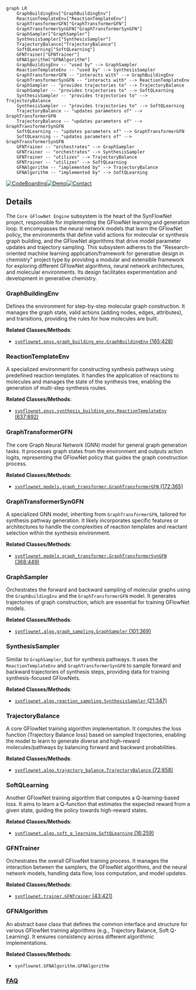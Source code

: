 ```mermaid
graph LR
    GraphBuildingEnv["GraphBuildingEnv"]
    ReactionTemplateEnv["ReactionTemplateEnv"]
    GraphTransformerGFN["GraphTransformerGFN"]
    GraphTransformerSynGFN["GraphTransformerSynGFN"]
    GraphSampler["GraphSampler"]
    SynthesisSampler["SynthesisSampler"]
    TrajectoryBalance["TrajectoryBalance"]
    SoftQLearning["SoftQLearning"]
    GFNTrainer["GFNTrainer"]
    GFNAlgorithm["GFNAlgorithm"]
    GraphBuildingEnv -- "used by" --> GraphSampler
    ReactionTemplateEnv -- "used by" --> SynthesisSampler
    GraphTransformerGFN -- "interacts with" --> GraphBuildingEnv
    GraphTransformerSynGFN -- "interacts with" --> ReactionTemplateEnv
    GraphSampler -- "provides trajectories to" --> TrajectoryBalance
    GraphSampler -- "provides trajectories to" --> SoftQLearning
    SynthesisSampler -- "provides trajectories to" --> TrajectoryBalance
    SynthesisSampler -- "provides trajectories to" --> SoftQLearning
    TrajectoryBalance -- "updates parameters of" --> GraphTransformerGFN
    TrajectoryBalance -- "updates parameters of" --> GraphTransformerSynGFN
    SoftQLearning -- "updates parameters of" --> GraphTransformerGFN
    SoftQLearning -- "updates parameters of" --> GraphTransformerSynGFN
    GFNTrainer -- "orchestrates" --> GraphSampler
    GFNTrainer -- "orchestrates" --> SynthesisSampler
    GFNTrainer -- "utilizes" --> TrajectoryBalance
    GFNTrainer -- "utilizes" --> SoftQLearning
    GFNAlgorithm -- "implemented by" --> TrajectoryBalance
    GFNAlgorithm -- "implemented by" --> SoftQLearning
```

[![CodeBoarding](https://img.shields.io/badge/Generated%20by-CodeBoarding-9cf?style=flat-square)](https://github.com/CodeBoarding/GeneratedOnBoardings)[![Demo](https://img.shields.io/badge/Try%20our-Demo-blue?style=flat-square)](https://www.codeboarding.org/demo)[![Contact](https://img.shields.io/badge/Contact%20us%20-%20contact@codeboarding.org-lightgrey?style=flat-square)](mailto:contact@codeboarding.org)

## Details

The `Core GFlowNet Engine` subsystem is the heart of the SynFlowNet project, responsible for implementing the GFlowNet learning and generation loop. It encompasses the neural network models that learn the GFlowNet policy, the environments that define valid actions for molecular or synthesis graph building, and the GFlowNet algorithms that drive model parameter updates and trajectory sampling. This subsystem adheres to the "Research-oriented machine learning application/framework for generative design in chemistry" project type by providing a modular and extensible framework for exploring different GFlowNet algorithms, neural network architectures, and molecular environments. Its design facilitates experimentation and development in generative chemistry.

### GraphBuildingEnv
Defines the environment for step-by-step molecular graph construction. It manages the graph state, valid actions (adding nodes, edges, attributes), and transitions, providing the rules for how molecules are built.


**Related Classes/Methods**:

- <a href="https://github.com/recursionpharma/synflownet-boltz/blob/trunk/synflownet/envs/graph_building_env.py#L165-L428" target="_blank" rel="noopener noreferrer">`synflownet.envs.graph_building_env.GraphBuildingEnv` (165:428)</a>


### ReactionTemplateEnv
A specialized environment for constructing synthesis pathways using predefined reaction templates. It handles the application of reactions to molecules and manages the state of the synthesis tree, enabling the generation of multi-step synthesis routes.


**Related Classes/Methods**:

- <a href="https://github.com/recursionpharma/synflownet-boltz/blob/trunk/synflownet/envs/synthesis_building_env.py#L637-L892" target="_blank" rel="noopener noreferrer">`synflownet.envs.synthesis_building_env.ReactionTemplateEnv` (637:892)</a>


### GraphTransformerGFN
The core Graph Neural Network (GNN) model for general graph generation tasks. It processes graph states from the environment and outputs action logits, representing the GFlowNet policy that guides the graph construction process.


**Related Classes/Methods**:

- <a href="https://github.com/recursionpharma/synflownet-boltz/blob/trunk/synflownet/models/graph_transformer.py#L172-L365" target="_blank" rel="noopener noreferrer">`synflownet.models.graph_transformer.GraphTransformerGFN` (172:365)</a>


### GraphTransformerSynGFN
A specialized GNN model, inheriting from `GraphTransformerGFN`, tailored for synthesis pathway generation. It likely incorporates specific features or architectures to handle the complexities of reaction templates and reactant selection within the synthesis environment.


**Related Classes/Methods**:

- <a href="https://github.com/recursionpharma/synflownet-boltz/blob/trunk/synflownet/models/graph_transformer.py#L368-L449" target="_blank" rel="noopener noreferrer">`synflownet.models.graph_transformer.GraphTransformerSynGFN` (368:449)</a>


### GraphSampler
Orchestrates the forward and backward sampling of molecular graphs using the `GraphBuildingEnv` and the `GraphTransformerGFN` model. It generates trajectories of graph construction, which are essential for training GFlowNet models.


**Related Classes/Methods**:

- <a href="https://github.com/recursionpharma/synflownet-boltz/blob/trunk/synflownet/algo/graph_sampling.py#L101-L369" target="_blank" rel="noopener noreferrer">`synflownet.algo.graph_sampling.GraphSampler` (101:369)</a>


### SynthesisSampler
Similar to `GraphSampler`, but for synthesis pathways. It uses the `ReactionTemplateEnv` and `GraphTransformerSynGFN` to sample forward and backward trajectories of synthesis steps, providing data for training synthesis-focused GFlowNets.


**Related Classes/Methods**:

- <a href="https://github.com/recursionpharma/synflownet-boltz/blob/trunk/synflownet/algo/reaction_sampling.py#L21-L347" target="_blank" rel="noopener noreferrer">`synflownet.algo.reaction_sampling.SynthesisSampler` (21:347)</a>


### TrajectoryBalance
A core GFlowNet training algorithm implementation. It computes the loss function (Trajectory Balance loss) based on sampled trajectories, enabling the model to learn to generate diverse and high-reward molecules/pathways by balancing forward and backward probabilities.


**Related Classes/Methods**:

- <a href="https://github.com/recursionpharma/synflownet-boltz/blob/trunk/synflownet/algo/trajectory_balance.py#L72-L858" target="_blank" rel="noopener noreferrer">`synflownet.algo.trajectory_balance.TrajectoryBalance` (72:858)</a>


### SoftQLearning
Another GFlowNet training algorithm that computes a Q-learning-based loss. It aims to learn a Q-function that estimates the expected reward from a given state, guiding the policy towards high-reward states.


**Related Classes/Methods**:

- <a href="https://github.com/recursionpharma/synflownet-boltz/blob/trunk/synflownet/algo/soft_q_learning.py#L16-L259" target="_blank" rel="noopener noreferrer">`synflownet.algo.soft_q_learning.SoftQLearning` (16:259)</a>


### GFNTrainer
Orchestrates the overall GFlowNet training process. It manages the interaction between the samplers, the GFlowNet algorithms, and the neural network models, handling data flow, loss computation, and model updates.


**Related Classes/Methods**:

- <a href="https://github.com/recursionpharma/synflownet-boltz/blob/trunk/synflownet/trainer.py#L43-L421" target="_blank" rel="noopener noreferrer">`synflownet.trainer.GFNTrainer` (43:421)</a>


### GFNAlgorithm
An abstract base class that defines the common interface and structure for various GFlowNet training algorithms (e.g., Trajectory Balance, Soft Q-Learning). It ensures consistency across different algorithmic implementations.


**Related Classes/Methods**:

- `synflownet.GFNAlgorithm.GFNAlgorithm`




### [FAQ](https://github.com/CodeBoarding/GeneratedOnBoardings/tree/main?tab=readme-ov-file#faq)